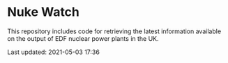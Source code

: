 # Nuke Watch

This repository includes code for retrieving the latest information available on the output of EDF nuclear power plants in the UK.

Last updated: 2021-05-03 17:36